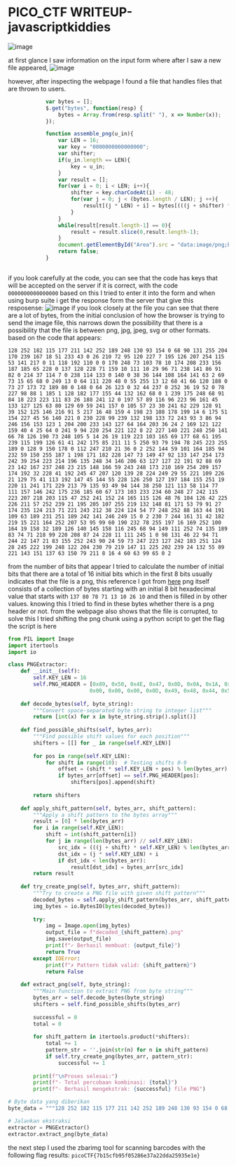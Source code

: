 # PICO_CTF WRITEUP-javascriptkiddies
![image](https://github.com/user-attachments/assets/f7ecb6bc-9e7f-45f3-94b2-780b2ab68e96)

at first glance I saw information on the input form where after I saw a new file appeared, 
![image](https://github.com/user-attachments/assets/3b05ccec-ad93-4e04-9674-a86dc6426ee7)

however, after inspecting the webpage I found a file that handles files that are thrown to users.
```js
			var bytes = [];
			$.get("bytes", function(resp) {
				bytes = Array.from(resp.split(" "), x => Number(x));
			});

			function assemble_png(u_in){
				var LEN = 16;
				var key = "0000000000000000";
				var shifter;
				if(u_in.length == LEN){
					key = u_in;
				}
				var result = [];
				for(var i = 0; i < LEN; i++){
					shifter = key.charCodeAt(i) - 48;
					for(var j = 0; j < (bytes.length / LEN); j ++){
						result[(j * LEN) + i] = bytes[(((j + shifter) * LEN) % bytes.length) + i]
					}
				}
				while(result[result.length-1] == 0){
					result = result.slice(0,result.length-1);
				}
				document.getElementById("Area").src = "data:image/png;base64," + btoa(String.fromCharCode.apply(null, new Uint8Array(result)));
				return false;
			}
		
```
if you look carefully at the code, you can see that the code has keys that will be accepted on the server if it is correct, with the code `0000000000000000` based on this I tried to enter it into the form and when using burp suite i get the response form the server that give this resposense:
![image](https://github.com/user-attachments/assets/b980df7c-e84c-4675-9829-3906aed68558)
if you look closely at the file you can see that there are a lot of bytes, from the initial conclusion of how the browser is trying to send the image file, this narrows down the possibility that there is a possibility that the file is between png, jpg, jpeg, svg or other formats. based on the code that appears: 
```png
128 252 182 115 177 211 142 252 189 248 130 93 154 0 68 90 131 255 204 170 239 167 18 51 233 43 0 26 210 72 95 120 227 7 195 126 207 254 115 53 141 217 0 11 118 192 110 0 0 170 248 73 103 78 10 174 208 233 156 187 185 65 228 0 137 128 228 71 159 10 111 10 29 96 71 238 141 86 91 82 0 214 37 114 7 0 238 114 133 0 140 0 38 36 144 108 164 141 63 2 69 73 15 65 68 0 249 13 0 64 111 220 48 0 55 255 13 12 68 41 66 120 188 0 73 27 173 72 189 80 0 148 0 64 26 123 0 32 44 237 0 252 36 19 52 0 78 227 98 88 1 185 1 128 182 177 155 44 132 162 68 0 1 239 175 248 68 91 84 18 223 223 111 83 26 188 241 12 0 197 57 89 116 96 223 96 161 45 133 127 125 63 80 129 69 59 241 157 0 105 57 23 30 241 62 229 128 91 39 152 125 146 216 91 5 217 16 48 159 4 198 23 108 178 199 14 6 175 51 154 227 45 56 140 221 0 230 228 99 239 132 198 133 72 243 93 3 86 94 246 156 153 123 1 204 200 233 143 127 64 164 203 36 24 2 169 121 122 159 40 4 25 64 0 241 9 94 220 254 221 122 8 22 227 140 221 248 250 141 66 78 126 190 73 248 105 5 14 26 19 119 223 103 165 69 177 68 61 195 239 115 199 126 61 41 242 175 85 211 11 5 250 93 79 194 78 245 223 255 189 0 128 9 150 178 0 112 247 210 21 36 0 2 252 144 59 101 164 185 94 232 59 150 255 187 1 198 171 182 228 147 73 149 47 92 133 147 254 173 242 39 254 223 214 196 135 248 34 146 206 63 127 127 22 191 92 88 69 23 142 167 237 248 23 215 148 166 59 243 248 173 210 169 254 209 157 174 192 32 228 41 192 245 47 207 120 139 28 224 249 29 55 221 109 226 21 129 75 41 113 192 147 45 144 55 228 126 250 127 197 184 155 251 19 220 11 241 171 229 213 79 135 93 49 94 144 38 250 121 113 58 114 77 111 157 146 242 175 236 185 60 67 173 103 233 234 60 248 27 242 115 223 207 218 203 115 47 252 241 152 24 165 115 126 48 76 104 126 42 225 226 211 57 252 239 21 195 205 107 255 219 132 148 81 171 53 79 91 27 174 235 124 213 71 221 243 212 38 224 124 54 77 248 252 88 163 44 191 109 63 189 231 251 189 242 141 246 249 15 0 2 230 7 244 161 31 42 182 219 15 221 164 252 207 53 95 99 60 190 232 78 255 197 16 169 252 100 164 19 158 32 189 126 140 145 158 116 245 68 94 149 111 252 74 135 189 83 74 71 218 99 220 208 87 24 228 11 111 245 1 0 98 131 46 22 94 71 244 22 147 21 83 155 252 243 90 24 59 73 247 223 127 242 183 251 124 28 245 222 199 248 122 204 230 79 219 147 11 225 202 239 24 132 55 89 221 143 151 137 63 150 79 211 8 16 4 60 63 99 65 0 2
```
from the number of bits that appear I tried to calculate the number of initial bits that there are a total of 16 initial bits which in the first 8 bits usually indicates that the file is a png, this reference I got from [here](http://www.libpng.org/pub/png/spec/1.2/PNG-Structure.html) png itself consists of a collection of bytes starting with an initial 8 bit hexadecimal value that starts with `137 80 78 71 13 10 26 10` and then is filled in by other values. knowing this I tried to find in these bytes whether there is a png header or not.
from the webpage also shows that the file is corrupted, to solve this I tried shifting the png chunk using a python script to get the flag
the script is here 
```python
from PIL import Image
import itertools
import io

class PNGExtractor:
    def __init__(self):
        self.KEY_LEN = 16
        self.PNG_HEADER = [0x89, 0x50, 0x4E, 0x47, 0x0D, 0x0A, 0x1A, 0x0A, 
                          0x00, 0x00, 0x00, 0x0D, 0x49, 0x48, 0x44, 0x52]
        
    def decode_bytes(self, byte_string):
        """Convert space-separated byte string to integer list"""
        return [int(x) for x in byte_string.strip().split()]
        
    def find_possible_shifts(self, bytes_arr):
        """Find possible shift values for each position"""
        shifters = [[] for _ in range(self.KEY_LEN)]
        
        for pos in range(self.KEY_LEN):
            for shift in range(10):  # Testing shifts 0-9
                offset = (shift * self.KEY_LEN + pos) % len(bytes_arr)
                if bytes_arr[offset] == self.PNG_HEADER[pos]:
                    shifters[pos].append(shift)
        
        return shifters
    
    def apply_shift_pattern(self, bytes_arr, shift_pattern):
        """Apply a shift pattern to the bytes array"""
        result = [0] * len(bytes_arr)
        for i in range(self.KEY_LEN):
            shift = int(shift_pattern[i])
            for j in range(len(bytes_arr) // self.KEY_LEN):
                src_idx = (((j + shift) * self.KEY_LEN) % len(bytes_arr)) + i
                dst_idx = (j * self.KEY_LEN) + i
                if dst_idx < len(bytes_arr):
                    result[dst_idx] = bytes_arr[src_idx]
        return result
    
    def try_create_png(self, bytes_arr, shift_pattern):
        """Try to create a PNG file with given shift pattern"""
        decoded_bytes = self.apply_shift_pattern(bytes_arr, shift_pattern)
        img_bytes = io.BytesIO(bytes(decoded_bytes))
        
        try:
            img = Image.open(img_bytes)
            output_file = f"decoded_{shift_pattern}.png"
            img.save(output_file)
            print(f"✓ Berhasil membuat: {output_file}")
            return True
        except IOError:
            print(f"✗ Pattern tidak valid: {shift_pattern}")
            return False
    
    def extract_png(self, byte_string):
        """Main function to extract PNG from byte string"""
        bytes_arr = self.decode_bytes(byte_string)
        shifters = self.find_possible_shifts(bytes_arr)
        
        successful = 0
        total = 0
        
        for shift_pattern in itertools.product(*shifters):
            total += 1
            pattern_str = ''.join(str(n) for n in shift_pattern)
            if self.try_create_png(bytes_arr, pattern_str):
                successful += 1
                
        print(f"\nProses selesai:")
        print(f"- Total percobaan kombinasi: {total}")
        print(f"- Berhasil mengekstrak: {successful} file PNG")

# Byte data yang diberikan
byte_data = """128 252 182 115 177 211 142 252 189 248 130 93 154 0 68 90 131 255 204 170 239 167 18 51 233 43 0 26 210 72 95 120 227 7 195 126 207 254 115 53 141 217 0 11 118 192 110 0 0 170 248 73 103 78 10 174 208 233 156 187 185 65 228 0 137 128 228 71 159 10 111 10 29 96 71 238 141 86 91 82 0 214 37 114 7 0 238 114 133 0 140 0 38 36 144 108 164 141 63 2 69 73 15 65 68 0 249 13 0 64 111 220 48 0 55 255 13 12 68 41 66 120 188 0 73 27 173 72 189 80 0 148 0 64 26 123 0 32 44 237 0 252 36 19 52 0 78 227 98 88 1 185 1 128 182 177 155 44 132 162 68 0 1 239 175 248 68 91 84 18 223 223 111 83 26 188 241 12 0 197 57 89 116 96 223 96 161 45 133 127 125 63 80 129 69 59 241 157 0 105 57 23 30 241 62 229 128 91 39 152 125 146 216 91 5 217 16 48 159 4 198 23 108 178 199 14 6 175 51 154 227 45 56 140 221 0 230 228 99 239 132 198 133 72 243 93 3 86 94 246 156 153 123 1 204 200 233 143 127 64 164 203 36 24 2 169 121 122 159 40 4 25 64 0 241 9 94 220 254 221 122 8 22 227 140 221 248 250 141 66 78 126 190 73 248 105 5 14 26 19 119 223 103 165 69 177 68 61 195 239 115 199 126 61 41 242 175 85 211 11 5 250 93 79 194 78 245 223 255 189 0 128 9 150 178 0 112 247 210 21 36 0 2 252 144 59 101 164 185 94 232 59 150 255 187 1 198 171 182 228 147 73 149 47 92 133 147 254 173 242 39 254 223 214 196 135 248 34 146 206 63 127 127 22 191 92 88 69 23 142 167 237 248 23 215 148 166 59 243 248 173 210 169 254 209 157 174 192 32 228 41 192 245 47 207 120 139 28 224 249 29 55 221 109 226 21 129 75 41 113 192 147 45 144 55 228 126 250 127 197 184 155 251 19 220 11 241 171 229 213 79 135 93 49 94 144 38 250 121 113 58 114 77 111 157 146 242 175 236 185 60 67 173 103 233 234 60 248 27 242 115 223 207 218 203 115 47 252 241 152 24 165 115 126 48 76 104 126 42 225 226 211 57 252 239 21 195 205 107 255 219 132 148 81 171 53 79 91 27 174 235 124 213 71 221 243 212 38 224 124 54 77 248 252 88 163 44 191 109 63 189 231 251 189 242 141 246 249 15 0 2 230 7 244 161 31 42 182 219 15 221 164 252 207 53 95 99 60 190 232 78 255 197 16 169 252 100 164 19 158 32 189 126 140 145 158 116 245 68 94 149 111 252 74 135 189 83 74 71 218 99 220 208 87 24 228 11 111 245 1 0 98 131 46 22 94 71 244 22 147 21 83 155 252 243 90 24 59 73 247 223 127 242 183 251 124 28 245 222 199 248 122 204 230 79 219 147 11 225 202 239 24 132 55 89 221 143 151 137 63 150 79 211 8 16 4 60 63 99 65 0 2"""

# Jalankan ekstraksi
extractor = PNGExtractor()
extractor.extract_png(byte_data)
```
the next step I used the zbarimg tool for scanning barcodes with the following flag results:
`picoCTF{7b15cfb95f05286e37a22dda25935e1e}`

